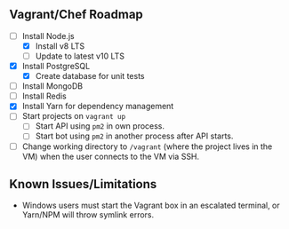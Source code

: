 ## Vagrant/Chef Roadmap

- [ ] Install Node.js
  - [x] Install v8 LTS
  - [ ] Update to latest v10 LTS
- [x] Install PostgreSQL
  - [x] Create database for unit tests
- [ ] Install MongoDB
- [ ] Install Redis
- [x] Install Yarn for dependency management
- [ ] Start projects on `vagrant up`
  - [ ] Start API using `pm2` in own process.
  - [ ] Start bot using `pm2` in another process after API starts.
- [ ] Change working directory to `/vagrant` (where the project lives in the VM) when the user connects to the VM via SSH.

## Known Issues/Limitations

- Windows users must start the Vagrant box in an escalated terminal, or Yarn/NPM will throw symlink errors.
